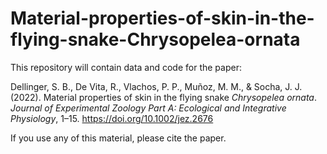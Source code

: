 # Material-properties-of-skin-in-the-flying-snake-Chrysopelea-ornata
This repository will contain data and code for the paper:

Dellinger, S. B., De Vita, R., Vlachos, P. P., Muñoz, M. M., & Socha, J. J. (2022). Material properties of skin in the flying snake *Chrysopelea ornata*. *Journal of Experimental Zoology Part A: Ecological and Integrative Physiology*, 1–15. https://doi.org/10.1002/jez.2676

If you use any of this material, please cite the paper.